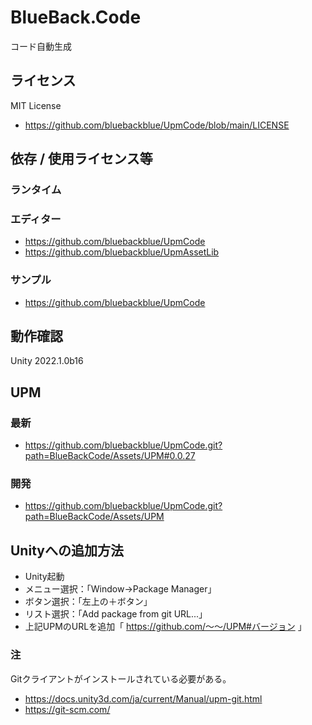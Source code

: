 # BlueBack.Code
コード自動生成

## ライセンス
MIT License
* https://github.com/bluebackblue/UpmCode/blob/main/LICENSE

## 依存 / 使用ライセンス等
### ランタイム
### エディター
* https://github.com/bluebackblue/UpmCode
* https://github.com/bluebackblue/UpmAssetLib
### サンプル
* https://github.com/bluebackblue/UpmCode

## 動作確認
Unity 2022.1.0b16

## UPM
### 最新
* https://github.com/bluebackblue/UpmCode.git?path=BlueBackCode/Assets/UPM#0.0.27
### 開発
* https://github.com/bluebackblue/UpmCode.git?path=BlueBackCode/Assets/UPM

## Unityへの追加方法
* Unity起動
* メニュー選択：「Window->Package Manager」
* ボタン選択：「左上の＋ボタン」
* リスト選択：「Add package from git URL...」
* 上記UPMのURLを追加「 https://github.com/～～/UPM#バージョン 」
### 注
Gitクライアントがインストールされている必要がある。
* https://docs.unity3d.com/ja/current/Manual/upm-git.html
* https://git-scm.com/


